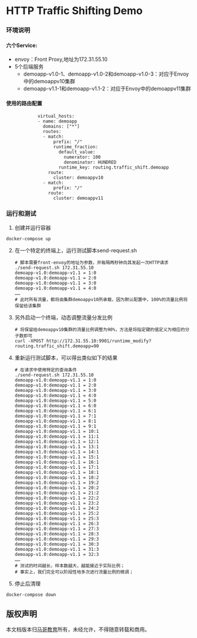 # HTTP Traffic Shifting Demo

### 环境说明
#### 六个Service:

- envoy：Front Proxy,地址为172.31.55.10
- 5个后端服务
  - demoapp-v1.0-1、demoapp-v1.0-2和demoapp-v1.0-3：对应于Envoy中的demoappv10集群
  - demoapp-v1.1-1和demoapp-v1.1-2：对应于Envoy中的demoappv11集群

#### 使用的路由配置

```
            virtual_hosts:
            - name: demoapp
              domains: ["*"]
              routes:
              - match:
                  prefix: "/"
                  runtime_fraction:
                    default_value:
                      numerator: 100
                      denominator: HUNDRED
                    runtime_key: routing.traffic_shift.demoapp
                route:
                  cluster: demoappv10
              - match:
                  prefix: "/"
                route:
                  cluster: demoappv11
```

### 运行和测试
1. 创建并运行容器
```
docker-compose up
```

2. 在一个特定的终端上，运行测试脚本send-request.sh

   ```
   # 脚本需要front-envoy的地址为参数，并每隔两秒钟向其发起一次HTTP请求
   ./send-request.sh 172.31.55.10
   demoapp-v1.0:demoapp-v1.1 = 1:0
   demoapp-v1.0:demoapp-v1.1 = 2:0
   demoapp-v1.0:demoapp-v1.1 = 3:0
   demoapp-v1.0:demoapp-v1.1 = 4:0
   ……
   # 此时所有流量，都将由集群demoappv10所承载，因为默认配置中，100%的流量比例将保留给该集群
   ```
   
3. 另外启动一个终端，动态调整流量分发比例

   ```
   # 将保留给demoappv10集群的流量比例调整为90%，方法是将指定键的值定义为相应的分子数即可
   curl -XPOST http://172.31.55.10:9901/runtime_modify?routing.traffic_shift.demoapp=90
   ```
   
4. 重新运行测试脚本，可以得出类似如下的结果

   ```
   # 在请求中使用特定的查询条件
   ./send-request.sh 172.31.55.10
   demoapp-v1.0:demoapp-v1.1 = 1:0
   demoapp-v1.0:demoapp-v1.1 = 2:0
   demoapp-v1.0:demoapp-v1.1 = 3:0
   demoapp-v1.0:demoapp-v1.1 = 4:0
   demoapp-v1.0:demoapp-v1.1 = 5:0
   demoapp-v1.0:demoapp-v1.1 = 6:0
   demoapp-v1.0:demoapp-v1.1 = 6:1
   demoapp-v1.0:demoapp-v1.1 = 7:1
   demoapp-v1.0:demoapp-v1.1 = 8:1
   demoapp-v1.0:demoapp-v1.1 = 9:1
   demoapp-v1.0:demoapp-v1.1 = 10:1
   demoapp-v1.0:demoapp-v1.1 = 11:1
   demoapp-v1.0:demoapp-v1.1 = 12:1
   demoapp-v1.0:demoapp-v1.1 = 13:1
   demoapp-v1.0:demoapp-v1.1 = 14:1
   demoapp-v1.0:demoapp-v1.1 = 15:1
   demoapp-v1.0:demoapp-v1.1 = 16:1
   demoapp-v1.0:demoapp-v1.1 = 17:1
   demoapp-v1.0:demoapp-v1.1 = 18:1
   demoapp-v1.0:demoapp-v1.1 = 18:2
   demoapp-v1.0:demoapp-v1.1 = 19:2
   demoapp-v1.0:demoapp-v1.1 = 20:2
   demoapp-v1.0:demoapp-v1.1 = 21:2
   demoapp-v1.0:demoapp-v1.1 = 22:2
   demoapp-v1.0:demoapp-v1.1 = 23:2
   demoapp-v1.0:demoapp-v1.1 = 24:2
   demoapp-v1.0:demoapp-v1.1 = 25:2
   demoapp-v1.0:demoapp-v1.1 = 25:3
   demoapp-v1.0:demoapp-v1.1 = 26:3
   demoapp-v1.0:demoapp-v1.1 = 27:3
   demoapp-v1.0:demoapp-v1.1 = 28:3
   demoapp-v1.0:demoapp-v1.1 = 29:3
   demoapp-v1.0:demoapp-v1.1 = 30:3
   demoapp-v1.0:demoapp-v1.1 = 31:3
   demoapp-v1.0:demoapp-v1.1 = 32:3
   ……
   # 测试的时间越长，样本数越大，越能接近于实际比例；
   # 事实上，我们完全可以阶段性地多次进行流量比例的微调；
   ```

5. 停止后清理

```
docker-compose down
```

## 版权声明
本文档版本归[马哥教育](www.magedu.com)所有，未经允许，不得随意转载和商用。
